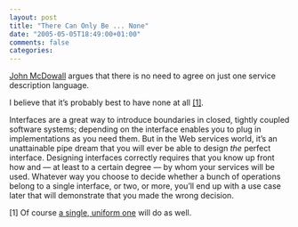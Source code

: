 ```yaml
---
layout: post
title: "There Can Only Be ... None"
date: "2005-05-05T18:49:00+01:00"
comments: false
categories: 
---
```


<p><a href="http://www.mcdowall.com/2005/05/service-descriptions-there-does-not.html">John McDowall</a> argues that there is no need to agree on just one service description language.</p>

<p>I believe that it&#8217;s probably best to have none at all <a href="#fn1">[1]</a>.</p>

<p>Interfaces are a great way to introduce boundaries in closed, tightly coupled software systems; depending on the interface enables you to plug in implementations as you need them. But in the Web services world, it&#8217;s an unattainable pipe dream that you will ever be able to design <em>the</em> perfect interface. Designing interfaces correctly requires that you know up front how and &#8212; at least to a certain degree &#8212; by whom your services will be used. Whatever way you choose to decide whether a bunch of operations belong to a single interface, or two, or more, you&#8217;ll end up with a use case later that will demonstrate that you made the wrong decision. </p>

<p><a name="fn1"></a>[1] Of course <a href="http://www.ics.uci.edu/~fielding/pubs/dissertation/rest_arch_style.htm#sec_5_1_5">a single, uniform one</a> will do as well.</p>


